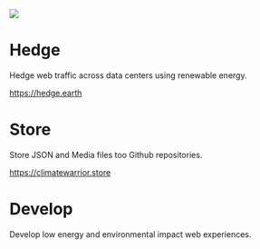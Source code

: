 ![](https://smeskey-github-prod.s3.amazonaws.com/projects/climate-warrior/climate_warrior_identity_200.png)

# Hedge
Hedge web traffic across data centers using renewable energy.

https://hedge.earth

# Store
Store JSON and Media files too Github repositories.

https://climatewarrior.store

# Develop
Develop low energy and environmental impact web experiences.
